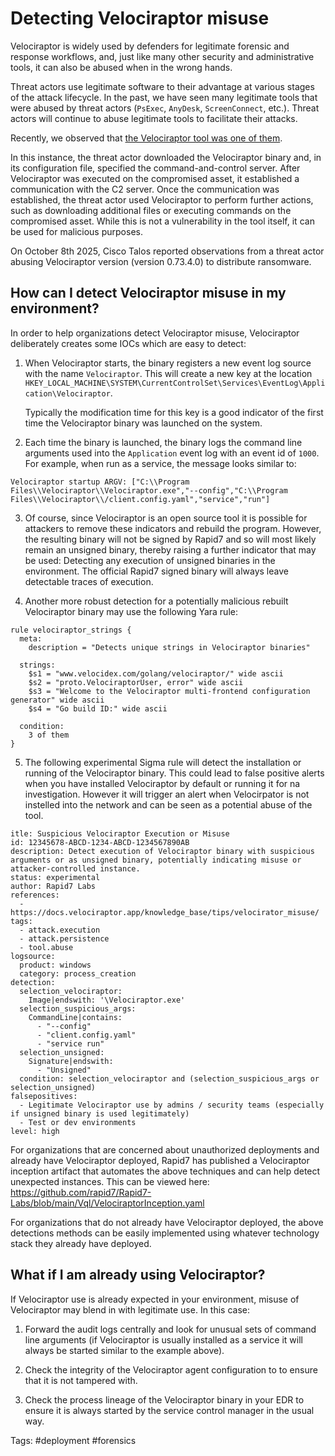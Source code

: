 # Detecting Velociraptor misuse

Velociraptor is widely used by defenders for legitimate forensic and
response workflows, and, just like many other security and
administrative tools, it can also be abused when in the wrong hands.

Threat actors use legitimate software to their advantage at various
stages of the attack lifecycle. In the past, we have seen many
legitimate tools that were abused by threat actors (`PsExec`,
`AnyDesk`, `ScreenConnect`, etc.). Threat actors will continue to
abuse legitimate tools to facilitate their attacks.

Recently, we observed that [the Velociraptor tool was one of
them](https://news.sophos.com/en-us/2025/08/26/velociraptor-incident-response-tool-abused-for-remote-access/ ).

In this instance, the threat actor downloaded the Velociraptor binary
and, in its configuration file, specified the command-and-control
server. After Velociraptor was executed on the compromised asset, it
established a communication with the C2 server. Once the communication
was established, the threat actor used Velociraptor to perform further
actions, such as downloading additional files or executing commands on
the compromised asset. While this is not a vulnerability in the tool
itself, it can be used for malicious purposes.

On October 8th 2025, Cisco Talos reported observations from a 
threat actor abusing Velociraptor version (version 0.73.4.0) to
distribute ransomware.

## How can I detect Velociraptor misuse in my environment?

In order to help organizations detect Velociraptor misuse,
Velociraptor deliberately creates some IOCs which are easy to detect:

1. When Velociraptor starts, the binary registers a new event log
   source with the name `Velociraptor`. This will create a new key at
   the location
   `HKEY_LOCAL_MACHINE\SYSTEM\CurrentControlSet\Services\EventLog\Application\Velociraptor`.

   Typically the modification time for this key is a good indicator of
   the first time the Velociraptor binary was launched on the system.

2. Each time the binary is launched, the binary logs the command line
   arguments used into the `Application` event log with an event id of
   `1000`. For example, when run as a service, the message looks
   similar to:

```
Velociraptor startup ARGV: ["C:\\Program Files\\Velociraptor\\Velociraptor.exe","--config","C:\\Program Files\\Velociraptor\\/client.config.yaml","service","run"]
```

3. Of course, since Velociraptor is an open source tool it is possible
   for attackers to remove these indicators and rebuild the
   program. However, the resulting binary will not be signed by Rapid7
   and so will most likely remain an unsigned binary, thereby raising
   a further indicator that may be used: Detecting any execution of
   unsigned binaries in the environment. The official Rapid7 signed
   binary will always leave detectable traces of execution.

4. Another more robust detection for a potentially malicious rebuilt
   Velociraptor binary may use the following Yara rule:

```
rule velociraptor_strings {
  meta:
    description = "Detects unique strings in Velociraptor binaries"

  strings:
    $s1 = "www.velocidex.com/golang/velociraptor/" wide ascii
    $s2 = "proto.VelociraptorUser, error" wide ascii
    $s3 = "Welcome to the Velociraptor multi-frontend configuration generator" wide ascii
    $s4 = "Go build ID:" wide ascii

  condition:
    3 of them
}
```

5. The following experimental Sigma rule will detect the installation
   or running of the Velociraptor binary. This could lead to false
   positive alerts when you have installed Velociraptor by default or
   running it for na investigation. However it will trigger an alert
   when Velocirpator is not instelled into the network and can be
   seen as a potential abuse of the tool.

```
itle: Suspicious Velociraptor Execution or Misuse
id: 12345678-ABCD-1234-ABCD-1234567890AB
description: Detect execution of Velociraptor binary with suspicious arguments or as unsigned binary, potentially indicating misuse or attacker-controlled instance.
status: experimental
author: Rapid7 Labs
references:
  - https://docs.velociraptor.app/knowledge_base/tips/velocirator_misuse/
tags:
  - attack.execution
  - attack.persistence
  - tool.abuse
logsource:
  product: windows
  category: process_creation
detection:
  selection_velociraptor:
    Image|endswith: '\Velociraptor.exe'
  selection_suspicious_args:
    CommandLine|contains:
      - "--config"
      - "client.config.yaml"
      - "service run"
  selection_unsigned:
    Signature|endswith:
      - "Unsigned"
  condition: selection_velociraptor and (selection_suspicious_args or selection_unsigned)
falsepositives:
  - Legitimate Velociraptor use by admins / security teams (especially if unsigned binary is used legitimately)
  - Test or dev environments
level: high
```

For organizations that are concerned about unauthorized deployments
and already have Velociraptor deployed, Rapid7 has published a
Velociraptor inception artifact that automates the above techniques
and can help detect unexpected instances. This can be viewed here:
https://github.com/rapid7/Rapid7-Labs/blob/main/Vql/VelociraptorInception.yaml

For organizations that do not already have Velociraptor deployed, the
above detections methods can be easily implemented using whatever
technology stack they already have deployed.

## What if I am already using Velociraptor?

If Velociraptor use is already expected in your environment, misuse of
Velociraptor may blend in with legitimate use. In this case:

1. Forward the audit logs centrally and look for unusual sets of
   command line arguments (if Velociraptor is usually installed as a
   service it will always be started similar to the example above).

2. Check the integrity of the Velociraptor agent configuration to to
   ensure that it is not tampered with.

3. Check the process lineage of the Velociraptor binary in your EDR to
   ensure it is always started by the service control manager in the
   usual way.


Tags: #deployment #forensics
